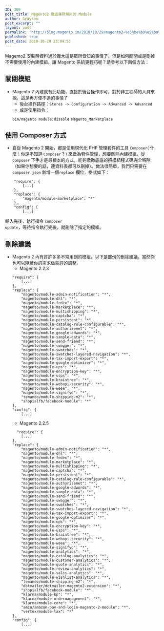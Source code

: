 ```yaml
---
ID: 309
post_title: Magento2 徹底移除無用的 Module
author: Grayson
post_excerpt: ""
layout: post
permalink: 'http://blog.magento.im/2018/10/29/magento2-%e5%be%b9%e5%ba%95%e7%a7%bb%e9%99%a4%e7%84%a1%e7%94%a8%e7%9a%84-module/'
published: true
post_date: 2018-10-29 23:04:53
---
```

Magento2 安裝時資料過於龐大這是眾所皆知的事情了，但是如何關閉或是刪掉不需要使用的內建模組，讓 Magento 系統更輕巧呢？請參考以下兩個方法：

<h2>關閉模組</h2>

<ul>
<li>Magento 2 內建就有此功能，直接於後台操作即可，對於非工程師的人員來說，這是再方便不過的事情了

<ul>
<li>後台操作路徑：<code>Stores -&gt; Configuration -&gt; Advanced -&gt; Advanced</code></li>
<li>或是使用指令：</li>
</ul>

<pre class="line-numbers prism-highlight" data-start="1"><code class="language-sh">bin/magento module:disable Magento_Marketplace
</code></pre></li>
</ul>

<h2>使用 Composer 方式</h2>

<ul>
<li>自從 Magento 2 開始，都是使用現代化 PHP 管理套件的工具 <code>Composer</code>( 什麼！你還不知道 <code>Composer</code> ? ) 來做為套件管理，想要刪除內建模組，從 <code>Composer</code> 下手才是最根本的方式，能夠徹徹底底的把模組程式碼完全移除（如果你想要的話，連資料表都可以刪掉）。做法很簡單，我們只需要在 <code>composer.json</code> 新增一個<code>replace</code> 欄位，格式如下：</li>
</ul>

<pre class="line-numbers prism-highlight" data-start="1"><code class="language-json">    "require": {
        [...]
    },
    "replace": {
        "magento/module-marketplace": "*"
    },
    "config": {
        [...]
</code></pre>

輸入完後，執行指令 <code>composer update</code>，等待指令執行完後，就刪除了指定的模組。

<h2>刪除建議</h2>

<ul>
<li>Magento 2 內有許許多多不常用到的模組，以下是部份的刪除建議。當然你也可以隨著你的需求做些許的調整。

<ul>
<li>Magento 2.2.3</li>
</ul>

<pre class="line-numbers prism-highlight" data-start="1"><code class="language-json">"require": {
    [...]
},
"replace": {
    "magento/module-admin-notification": "*",
    "magento/module-dhl": "*",
    "magento/module-fedex": "*",
    "magento/module-marketplace": "*",
    "magento/module-multishipping": "*",
    "magento/module-captcha": "*",
    "magento/module-persistent": "*",
    "magento/module-catalog-rule-configurable": "*",
    "magento/module-authorizenet": "*",
    "magento/module-google-adwords": "*",
    "magento/module-sample-data": "*",
    "magento/module-send-friend": "*",
    "magento/module-swagger": "*",
    "magento/module-swatches": "*",
    "magento/module-swatches-layered-navigation": "*",
    "magento/module-tax-import-export": "*",
    "magento/module-google-optimizer": "*",
    "magento/module-ups": "*",
    "magento/module-encryption-key": "*",
    "magento/module-usps": "*",
    "magento/module-braintree": "*",
    "magento/module-webapi-security": "*",
    "magento/module-weee": "*",
    "magento/module-signifyd": "*",
    "temando/module-shipping-m2": "*",
    "shopialfb/facebook-module": "*"
},
"config": {
    [...]
</code></pre>

<ul>
<li>Magento 2.2.5</li>
</ul>

<pre class="line-numbers prism-highlight" data-start="1"><code class="language-json">  "require": {
    [...]
},
"replace": {
    "magento/module-admin-notification": "*",
    "magento/module-dhl": "*",
    "magento/module-fedex": "*",
    "magento/module-marketplace": "*",
    "magento/module-multishipping": "*",
    "magento/module-captcha": "*",
    "magento/module-persistent": "*",
    "magento/module-catalog-rule-configurable": "*",
    "magento/module-authorizenet": "*",
    "magento/module-google-adwords": "*",
    "magento/module-sample-data": "*",
    "magento/module-send-friend": "*",
    "magento/module-swagger": "*",
    "magento/module-swatches": "*",
    "magento/module-swatches-layered-navigation": "*",
    "magento/module-tax-import-export": "*",
    "magento/module-google-optimizer": "*",
    "magento/module-ups": "*",
    "magento/module-encryption-key": "*",
    "magento/module-usps": "*",
    "magento/module-braintree": "*",
    "magento/module-webapi-security": "*",
    "magento/module-weee": "*",
    "magento/module-signifyd": "*",
    "magento/module-analytics": "*",
    "magento/module-catalog-analytics": "*",
    "magento/module-customer-analytics": "*",
    "magento/module-quote-analytics": "*",
    "magento/module-review-analytics": "*",
    "magento/module-sales-analytics": "*",
    "magento/module-wishlist-analytics": "*",
    "temando/module-shipping-m2": "*",
    "dotmailer/dotmailer-magento2-extension": "*",
    "shopialfb/facebook-module": "*",
    "klarna/module-kp": "*",
    "klarna/module-ordermanagement": "*",
    "klarna/module-core": "*",
    "amzn/amazon-pay-and-login-magento-2-module": "*",
    "vertex/module-tax": "*"
},
"config": {
    [...]
</code></pre></li>
</ul>